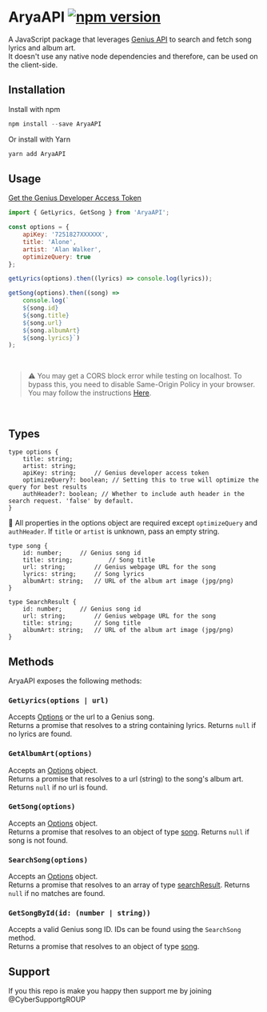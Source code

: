# AryaAPI [![npm version](https://img.shields.io/npm/v/genius-lyrics-api.svg?style=flat)](https://www.npmjs.com/package/AryaAPI)

A JavaScript package that leverages [Genius API](https://genius.com/developers) to search and fetch song lyrics and album art.<br/>It doesn't use any native node dependencies and therefore, can be used on the client-side.

## Installation

Install with npm

```js
npm install --save AryaAPI
```

Or install with Yarn

```js
yarn add AryaAPI
```

## Usage

[Get the Genius Developer Access Token](https://genius.com/developers)
<br>

```js
import { GetLyrics, GetSong } from 'AryaAPI';
```

```js
const options = {
	apiKey: '7251827XXXXXX',
	title: 'Alone',
	artist: 'Alan Walker',
	optimizeQuery: true
};

getLyrics(options).then((lyrics) => console.log(lyrics));

getSong(options).then((song) =>
	console.log(`
	${song.id}
	${song.title}
	${song.url}
	${song.albumArt}
	${song.lyrics}`)
);
```

<br>

> :warning: You may get a CORS block error while testing on localhost. To bypass this, you need to disable Same-Origin Policy in your browser. You may follow the instructions [Here](https://stackoverflow.com/questions/3102819/disable-same-origin-policy-in-chrome).

<br>

## Types

```
type options {
	title: string;
	artist: string;
	apiKey: string;		// Genius developer access token
	optimizeQuery?: boolean; // Setting this to true will optimize the query for best results
	authHeader?: boolean; // Whether to include auth header in the search request. 'false' by default.
}

```

🚨 All properties in the options object are required except `optimizeQuery` and `authHeader`. If `title` or `artist` is unknown, pass an empty string.

```
type song {
	id: number;		// Genius song id
	title: string;          // Song title
	url: string;		// Genius webpage URL for the song
	lyrics: string;		// Song lyrics
	albumArt: string;	// URL of the album art image (jpg/png)
}

```

```
type SearchResult {
	id: number;		// Genius song id
	url: string;		// Genius webpage URL for the song
	title: string;		// Song title
	albumArt: string;	// URL of the album art image (jpg/png)
}
```

## Methods

AryaAPI exposes the following methods:

### `GetLyrics(options | url)`

Accepts [Options](#types) or the url to a Genius song. <br/>
Returns a promise that resolves to a string containing lyrics. Returns `null` if no lyrics are found.

### `GetAlbumArt(options)`

Accepts an [Options](#types) object. <br/>
Returns a promise that resolves to a url (string) to the song's album art. Returns `null` if no url is found.

### `GetSong(options)`

Accepts an [Options](#types) object. <br/>
Returns a promise that resolves to an object of type [song](#types). Returns `null` if song is not found.

### `SearchSong(options)`

Accepts an [Options](#types) object. <br/>
Returns a promise that resolves to an array of type [searchResult](#types). Returns `null` if no matches are found.

### `GetSongById(id: (number | string))`

Accepts a valid Genius song ID. IDs can be found using the `SearchSong` method. <br/>
Returns a promise that resolves to an object of type [song](#types).

## Support

If you this repo is make you happy then support me by joining @CyberSupportgROUP
